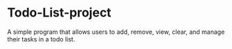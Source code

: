 # Todo-List-project
A simple program that allows users to add, remove, view, clear, and manage their tasks in a todo list.
